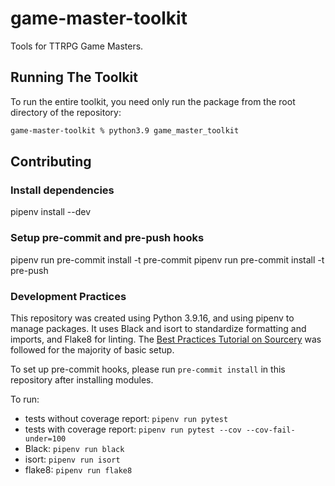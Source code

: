 # game-master-toolkit
Tools for TTRPG Game Masters.

[//]: # (TODO: How to set up repo for use only, vs how to set up for contribution.)
[//]: # (TODO: What do I need in setup.py?)

## Running The Toolkit

To run the entire toolkit, you need only run the package from the root directory of the repository:

```bash
game-master-toolkit % python3.9 game_master_toolkit
```

## Contributing

### Install dependencies
pipenv install --dev

### Setup pre-commit and pre-push hooks
pipenv run pre-commit install -t pre-commit
pipenv run pre-commit install -t pre-push

### Development Practices

This repository was created using Python 3.9.16, and using pipenv to manage packages. It uses Black and isort to standardize formatting and imports, and Flake8 for linting. The [Best Practices Tutorial on Sourcery](https://sourcery.ai/blog/python-best-practices/) was followed for the majority of basic setup.

To set up pre-commit hooks, please run `pre-commit install` in this repository after installing modules.

To run:

- tests without coverage report: `pipenv run pytest`
- tests with coverage report: `pipenv run pytest --cov --cov-fail-under=100`
- Black: `pipenv run black`
- isort: `pipenv run isort`
- flake8: `pipenv run flake8`


[//]: # (TODO: investigate whether adding mypy is worthwhile.)

